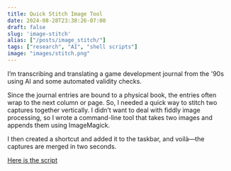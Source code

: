 ```yaml
---
title: Quick Stitch Image Tool
date: 2024-08-28T23:38:26-07:00
draft: false
slug: 'image-stitch'
alias: ["/posts/image_stitch/"]
tags: ["research", "AI", "shell scripts"]
image: "images/stitch.png"
---
```


I’m transcribing and translating a game development journal from the '90s using AI and some automated validity checks. 

Since the journal entries are bound to a physical book, the entries often wrap to the next column or page. So, I needed a quick way to stitch two captures together vertically. I didn’t want to deal with fiddly image processing, so I wrote a command-line tool that takes two images and appends them using ImageMagick.

I then created a shortcut and added it to the taskbar, and voilà—the captures are merged in two seconds.

[Here is the script](/scripts/stich_images.txt)